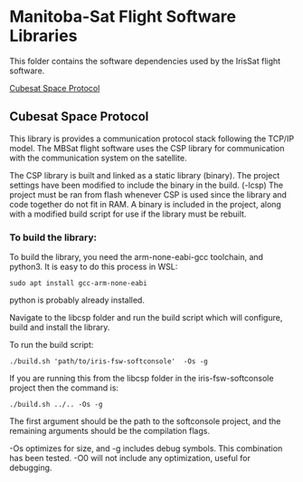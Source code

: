 # Manitoba-Sat Flight Software Libraries

This folder contains the software dependencies used by the IrisSat flight software.

[Cubesat Space Protocol](#cubesat-space-protocol])


## Cubesat Space Protocol

This library is provides a communication protocol stack following the TCP/IP model. The MBSat flight software uses the CSP library for communication with the communication system on the satellite.

The CSP library is built and linked as a static library (binary).
The project settings have been modified to include the binary in the build. (-lcsp)
The project must be ran from flash whenever CSP is used since the library and code together do not fit in RAM.
A binary is included in the project, along with a modified build script for use if the library must be rebuilt.

### To build the library:

To build the library, you need the arm-none-eabi-gcc toolchain, and python3.
It is easy to do this process in WSL:

```
sudo apt install gcc-arm-none-eabi
```
python is probably already installed.


Navigate to the libcsp folder and run the build script which will configure, build and install the library.

To run the build script:
```
./build.sh 'path/to/iris-fsw-softconsole'  -Os -g
```
If you are running this from the libcsp folder in the iris-fsw-softconsole project then the command is:

```
./build.sh ../.. -Os -g
```

The first argument should be the path to the softconsole project, and the remaining arguments
should be the compilation flags.

-Os optimizes for size, and -g includes debug symbols. This combination has been tested.
-O0 will not include any optimization, useful for debugging.

